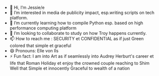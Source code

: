 - 👋 Hi, I’m Jessie/e
- 👀 I’m interested in media de publicity impact, esp.writing scripts on tech platform.
- 🌱 I’m currently learning how to compile Python esp. based on high performance computing platform
- 💞️ I’m looking to collaborate to study on how Troy happens currently.
- 📫 How to reach me : SECURITY et CONFIDENTIAL as if just Green colored that simple et graceful
- 😄 Pronouns: Elle von Ils
- ⚡ Fun fact: I am into Art as if seamlessly into Audrey Herburt's career et life that Roman Holiday et enjoy the crowned couple reaching to Shim Well that Simple et innocently Graceful to wealth of a nation

<!---
cjie33311001/cjie33311001 is a ✨ special ✨ repository because its `README.md` (this file) appears on your GitHub profile.
You can click the Preview link to take a look at your changes.
--->
